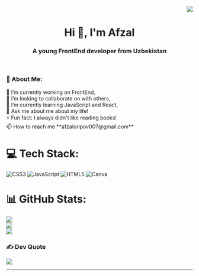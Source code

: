 [<p align="right">![](https://visitcount.itsvg.in/api?id=afzal-oripov&icon=5&color=1)](https://visitcount.itsvg.in)<br>
<h1 align="center">Hi 👋, I'm Afzal</h1>
<h3 align="center">A young FrontEnd developer from Uzbekistan</h3> <br>
<h3>💫 About Me:</h3>
🔭 I’m currently working on FrontEnd,<br>
👯 I’m looking to collaborate on with others,<br>
🌱 I’m currently learning JavaScript and React,<br>
💬 Ask me about me about my life!<br>
⚡ Fun fact: I always didn't like reading books! <br>
📫 How to reach me **afzaloripov007@gmail.com**


# 💻 Tech Stack:
![CSS3](https://img.shields.io/badge/css3-%231572B6.svg?style=for-the-badge&logo=css3&logoColor=white) ![JavaScript](https://img.shields.io/badge/javascript-%23323330.svg?style=for-the-badge&logo=javascript&logoColor=%23F7DF1E) ![HTML5](https://img.shields.io/badge/html5-%23E34F26.svg?style=for-the-badge&logo=html5&logoColor=white) ![Canva](https://img.shields.io/badge/Canva-%2300C4CC.svg?style=for-the-badge&logo=Canva&logoColor=white)
# 📊 GitHub Stats:
![](https://github-readme-stats.vercel.app/api?username=afzal-oripov&theme=react&hide_border=true&include_all_commits=false&count_private=false)<br/>
![](https://github-readme-streak-stats.herokuapp.com/?user=afzal-oripov&theme=react&hide_border=true)<br/>
![](https://github-readme-stats.vercel.app/api/top-langs/?username=afzal-oripov&theme=react&hide_border=true&include_all_commits=false&count_private=false&layout=compact)

### ✍️  Dev Quote
![](https://quotes-github-readme.vercel.app/api?type=vetical&theme=tokyonight)

---


<!-- Proudly created with GPRM ( https://gprm.itsvg.in ) -->
